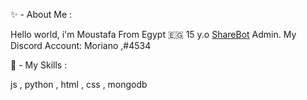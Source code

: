 ✨ - About Me : 

Hello world, i'm Moustafa From Egypt 🇪🇬 15 y.o 
[ShareBot](https://discord.gg/sharebot) Admin.
My Discord Account: Moriano ,#4534

🤩 - My Skills :

js , python , html , css , mongodb
